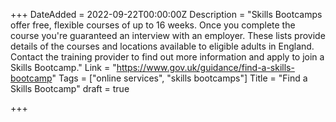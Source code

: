 +++
DateAdded = 2022-09-22T00:00:00Z
Description = "Skills Bootcamps offer free, flexible courses of up to 16 weeks. Once you complete the course you're guaranteed an interview with an employer.  These lists provide details of the courses and locations available to eligible adults in England. Contact the training provider to find out more information and apply to join a Skills Bootcamp."
Link = "https://www.gov.uk/guidance/find-a-skills-bootcamp"
Tags = ["online services", "skills bootcamps"]
Title = "Find a Skills Bootcamp"
draft = true

+++

